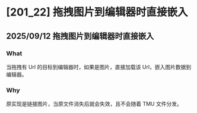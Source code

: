 # [201_22] 拖拽图片到编辑器时直接嵌入

## 2025/09/12 拖拽图片到编辑器时直接嵌入

### What

当拖拽有 Url 的目标到编辑器时，如果是图片，直接加载该 Url，嵌入图片数据到编辑器。

### Why

原实现是链接图片，当原文件消失后就会失效，且不会随着 TMU 文件分发。

